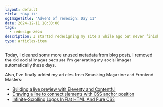 ```yaml
---
layout: default
title: "Day 11"
ogImageTitle: "Advent of redesign: Day 11"
date: 2024-12-11 18:00:00
tags:
  - redesign-2024
description: I started redesigning my site a while ago but never finished it, so I thought it would be a good idea to finish it this Advent. This is day 11.
type: articles-item
---
```


Today, I cleaned some more unused metadata from blog posts. I removed the old social images because I'm generating my social images automatically these days.

Also, I've finally added my articles from Smashing Magazine and Frontend Masters:

- [Building a live preview with Eleventy and Contentful](/articles/building-a-live-preview-with-eleventy-contentful-and-liquid-templating/)
- [Drawing a line to connect elements with CSS anchor position](/articles/drawing-a-line-to-connect-elements-with-css-anchor-positioning/)
- [Infinite-Scrolling Logos In Flat HTML And Pure CSS](/articles/infinite-scrolling-logos-in-flat-html-and-pure-css/)
